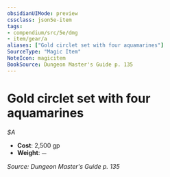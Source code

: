 ```yaml
---
obsidianUIMode: preview
cssclass: json5e-item
tags:
- compendium/src/5e/dmg
- item/gear/a
aliases: ["Gold circlet set with four aquamarines"]
SourceType: "Magic Item"
NoteIcon: magicitem
BookSource: Dungeon Master's Guide p. 135
---
```

# Gold circlet set with four aquamarines
*$A*  

- **Cost**: 2,500 gp
- **Weight**: ⏤

*Source: Dungeon Master's Guide p. 135*